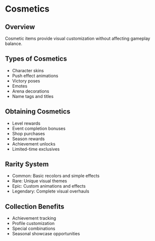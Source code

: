 # Cosmetics

## Overview
Cosmetic items provide visual customization without affecting gameplay balance.

## Types of Cosmetics
- Character skins
- Push effect animations
- Victory poses
- Emotes
- Arena decorations
- Name tags and titles

## Obtaining Cosmetics
- Level rewards
- Event completion bonuses
- Shop purchases
- Season rewards
- Achievement unlocks
- Limited-time exclusives

## Rarity System
- Common: Basic recolors and simple effects
- Rare: Unique visual themes
- Epic: Custom animations and effects
- Legendary: Complete visual overhauls

## Collection Benefits
- Achievement tracking
- Profile customization
- Special combinations
- Seasonal showcase opportunities